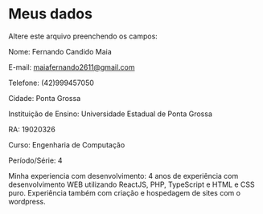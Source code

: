 # Meus dados

Altere este arquivo preenchendo os campos:

Nome: Fernando Candido Maia

E-mail: maiafernando2611@gmail.com

Telefone: (42)999457050

Cidade: Ponta Grossa

Instituição de Ensino: Universidade Estadual de Ponta Grossa

RA: 19020326

Curso: Engenharia de Computação

Período/Série: 4

Minha experiencia com desenvolvimento: 4 anos de experiência com desenvolvimento WEB utilizando ReactJS, PHP, TypeScript e HTML e CSS puro. Experiência também com criação e hospedagem de sites com o wordpress.
